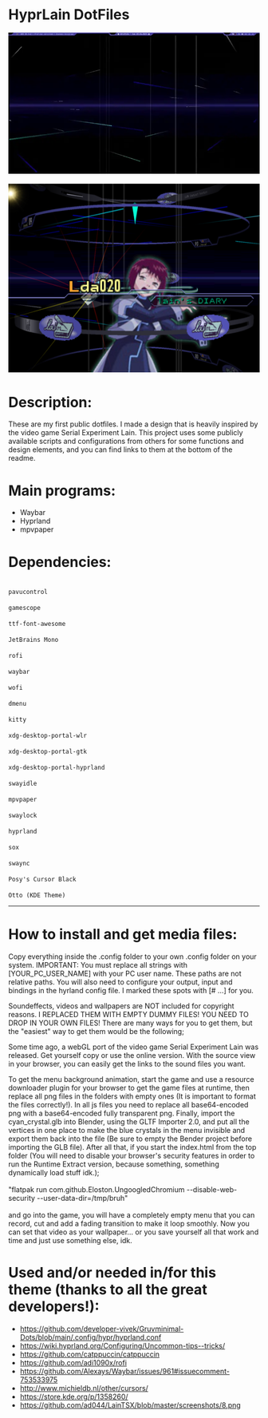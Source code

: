 # HyprLain DotFiles

![](Assets/Demo.webp)
<br>
<br>
![](https://raw.githubusercontent.com/ad044/LainTSX/master/screenshots/8.png)

# Description:

These are my first public dotfiles. I made a design that is heavily inspired by the video game Serial Experiment Lain. This project uses some publicly available scripts and configurations from others for some functions and design elements, and you can find links to them at the bottom of the readme.

# Main programs:

- Waybar
- Hyprland
- mpvpaper

# Dependencies:

```

pavucontrol

gamescope

ttf-font-awesome

JetBrains Mono

rofi

waybar

wofi

dmenu

kitty

xdg-desktop-portal-wlr

xdg-desktop-portal-gtk

xdg-desktop-portal-hyprland

swayidle

mpvpaper

swaylock

hyprland

sox

swaync

Posy's Cursor Black

Otto (KDE Theme)

```

---
# How to install and get media files:

Copy everything inside the .config folder to your own .config folder on your system. IMPORTANT: You must replace all strings with [YOUR_PC_USER_NAME] with your PC user name. These paths are not relative paths. You will also need to configure your output, input and bindings in the hyrland config file. I marked these spots with [# ...] for you.

Soundeffects, videos and wallpapers are NOT included for copyright reasons. I REPLACED THEM WITH EMPTY DUMMY FILES! YOU NEED TO DROP IN YOUR OWN FILES! There are many ways for you to get them, but the "easiest" way to get them would be the following;

Some time ago, a webGL port of the video game Serial Experiment Lain was released. Get yourself copy or use the online version. With the source view in your browser, you can easily get the links to the sound files you want.

To get the menu background animation, start the game and use a resource downloader plugin for your browser to get the game files at runtime, then replace all png files in the folders with empty ones (It is important to format the files correctly!). In all js files you need to replace all base64-encoded png with a base64-encoded fully transparent png. Finally, import the cyan_crystal.glb into Blender, using the GLTF Importer 2.0, and put all the vertices in one place to make the blue crystals in the menu invisible and export them back into the file (Be sure to empty the Bender project before importing the GLB file). After all that, if you start the index.html from the top folder (You will need to disable your browser's security features in order to run the 
Runtime Extract version, because something, something dynamically load stuff idk.);
<br>
<br>
"flatpak run com.github.Eloston.UngoogledChromium --disable-web-security --user-data-dir=/tmp/bruh"
<br>
<br>
and go into the game, you will have a completely empty menu that you can record, cut and add a fading transition to make it loop smoothly. 
Now you can set that video as your wallpaper... or you save yourself all that work and time and just use something else, idk.

# Used and/or needed in/for this theme (thanks to all the great developers!):

- https://github.com/developer-vivek/Gruvminimal-Dots/blob/main/.config/hypr/hyprland.conf
- https://wiki.hyprland.org/Configuring/Uncommon-tips--tricks/
- https://github.com/catppuccin/catppuccin
- https://github.com/adi1090x/rofi
- https://github.com/Alexays/Waybar/issues/961#issuecomment-753533975
- http://www.michieldb.nl/other/cursors/
- https://store.kde.org/p/1358260/
- https://github.com/ad044/LainTSX/blob/master/screenshots/8.png
